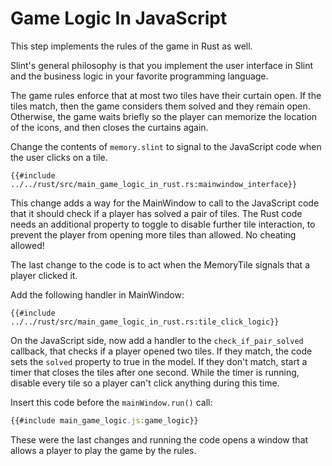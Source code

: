 <!-- Copyright © SixtyFPS GmbH <info@slint.dev> ; SPDX-License-Identifier: MIT -->

# Game Logic In JavaScript

This step implements the rules of the game in Rust as well.

Slint's general philosophy is that you implement the user interface in Slint and the business logic in your favorite programming
language.

The game rules enforce that at most two tiles have their curtain open. If the tiles match, then the game
considers them solved and they remain open. Otherwise, the game waits briefly so the player can memorize
the location of the icons, and then closes the curtains again.

Change the contents of `memory.slint` to signal to the JavaScript code when the user clicks on a tile.

```slint
{{#include ../../rust/src/main_game_logic_in_rust.rs:mainwindow_interface}}
```

This change adds a way for the <span class="hljs-title">MainWindow</span> to call to the JavaScript code that it should
check if a player has solved a pair of tiles. The Rust code needs an additional property to toggle to disable further
tile interaction, to prevent the player from opening more tiles than allowed. No cheating allowed!

The last change to the code is to act when the <span class="hljs-title">MemoryTile</span> signals that a player clicked it.

Add the following handler in <span class="hljs-title">MainWindow</span>:

```slint
{{#include ../../rust/src/main_game_logic_in_rust.rs:tile_click_logic}}
```

On the JavaScript side, now add a handler to the `check_if_pair_solved` callback, that checks if a player opened two tiles. If they match, the code sets the `solved` property to true in the model. If they don't
match, start a timer that closes the tiles after one second. While the timer is running, disable every tile so
a player can't click anything during this time.

Insert this code before the `mainWindow.run()` call:

```js
{{#include main_game_logic.js:game_logic}}
```

These were the last changes and running the code opens a window that allows a player to play the game by the rules.
